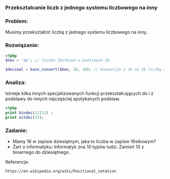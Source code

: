 ### Przeksztalcanie liczb z jednego systemu liczbowego na inny 

### Problem:

Musimy przekształcić liczbę z jednego systemu liczbowego na inny.

### Rozwiązanie:
```php
<?php
$hex = 'a1'; // liczba 16stkowa u podstawie 16

$decimal = base_convert($hex, 16, 10); // konwersja z 16 na 10 liczby a1;
 ```


### Analiza:

Istnieje kilka innych specjalizowanych funkcji przekształcających do i z podstawy do innych najczęściej spotykanych podstaw.
 ```php
 <?php
 print bindec(11111) ;
 print octdec(33); 
 ```
 
### Zadanie:

* Mamy 16 w zapisie dziesiętnym, jaka to liczba w zapisie 16stkowym?
* Żart o informatyku: Informatyk zna 10 typów ludzi. Zamień 10 z binarnego do dziesiętnego. 

Referencje: 
```
https://en.wikipedia.org/wiki/Positional_notation
```